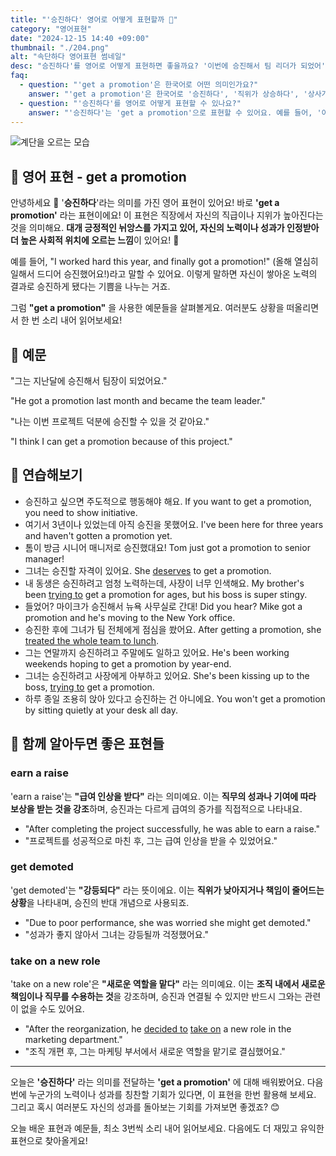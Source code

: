 ```yaml
---
title: "'승진하다' 영어로 어떻게 표현할까 🎉"
category: "영어표현"
date: "2024-12-15 14:40 +09:00"
thumbnail: "./204.png"
alt: "속단하다 영어표현 썸네일"
desc: "승진하다'를 영어로 어떻게 표현하면 좋을까요? '이번에 승진해서 팀 리더가 되었어', '그는 열심히 일해서 직위가 상승했어', '승진해서 정말 기뻐' 등을 영어로 표현하는 법을 배워봅시다. 다양한 예문을 통해서 연습하고 본인의 표현으로 만들어 보세요."
faq:
  - question: "'get a promotion'은 한국어로 어떤 의미인가요?"
    answer: "'get a promotion'은 한국어로 '승진하다', '직위가 상승하다', '상사가 나를 높여주다' 등으로 번역될 수 있습니다. 주로 직장에서 더 높은 직책으로 올라가는 상황을 나타낼 때 사용합니다."
  - question: "'승진하다'를 영어로 어떻게 표현할 수 있나요?"
    answer: "'승진하다'는 'get a promotion'으로 표현할 수 있어요. 예를 들어, '이번에 승진해서 팀 리더가 되었어'는 'I got a promotion and became the team leader'로 말할 수 있어요."
---
```


![계단을 오르는 모습](./204-1.jpg)

## 🌟 영어 표현 - get a promotion

안녕하세요 👋 '**승진하다**'라는 의미를 가진 영어 표현이 있어요! 바로 **'get a promotion'** 라는 표현이에요! 이 표현은 직장에서 자신의 직급이나 지위가 높아진다는 것을 의미해요. **대개 긍정적인 뉘앙스를 가지고 있어, 자신의 노력이나 성과가 인정받아 더 높은 사회적 위치에 오르는 느낌**이 있어요! 🎉

예를 들어, "I worked hard this year, and finally got a promotion!" (올해 열심히 일해서 드디어 승진했어요!)라고 말할 수 있어요. 이렇게 말하면 자신이 쌓아온 노력의 결과로 승진하게 됐다는 기쁨을 나누는 거죠.

그럼 **"get a promotion"** 을 사용한 예문들을 살펴볼게요. 여러분도 상황을 떠올리면서 한 번 소리 내어 읽어보세요!

## 📖 예문

"그는 지난달에 승진해서 팀장이 되었어요."

"He got a promotion last month and became the team leader."

"나는 이번 프로젝트 덕분에 승진할 수 있을 것 같아요."

"I think I can get a promotion because of this project."

## 💬 연습해보기

<ul data-interactive-list>
  <li data-interactive-item>
    <span data-toggler>승진하고 싶으면 주도적으로 행동해야 해요.</span>
    <span data-answer>If you want to get a promotion, you need to show initiative.</span>
  </li>
  <li data-interactive-item>
    <span data-toggler>여기서 3년이나 있었는데 아직 승진을 못했어요.</span>
    <span data-answer>I've been here for three years and haven't gotten a promotion yet.</span>
  </li>
  <li data-interactive-item>
    <span data-toggler>톰이 방금 시니어 매니저로 승진했대요!</span>
    <span data-answer>Tom just got a promotion to senior manager!</span>
  </li>
  <li data-interactive-item>
    <span data-toggler>그녀는 승진할 자격이 있어요.</span>
    <span data-answer>She <a href="/blog/in-english/206.deserve-it/">deserves</a> to get a promotion.</span>
  </li>
  <li data-interactive-item>
    <span data-toggler>내 동생은 승진하려고 엄청 노력하는데, 사장이 너무 인색해요.</span>
    <span data-answer>My brother's been <a href="/blog/in-english/117.try-to/">trying to</a> get a promotion for ages, but his boss is super stingy.</span>
  </li>
  <li data-interactive-item>
    <span data-toggler>들었어? 마이크가 승진해서 뉴욕 사무실로 간대!</span>
    <span data-answer>Did you hear? Mike got a promotion and he's moving to the New York office.</span>
  </li>
  <li data-interactive-item>
    <span data-toggler>승진한 후에 그녀가 팀 전체에게 점심을 쐈어요.</span>
    <span data-answer>After getting a promotion, she <a href="/blog/in-english/095.treat-someone/">treated the whole team to lunch</a>.</span>
  </li>
  <li data-interactive-item>
    <span data-toggler>그는 연말까지 승진하려고 주말에도 일하고 있어요.</span>
    <span data-answer>He's been working weekends hoping to get a promotion by year-end.</span>
  </li>
  <li data-interactive-item>
    <span data-toggler>그녀는 승진하려고 사장에게 아부하고 있어요.</span>
    <span data-answer>She's been kissing up to the boss, <a href="/blog/in-english/117.try-to/">trying to</a> get a promotion.</span>
  </li>
  <li data-interactive-item>
    <span data-toggler>하루 종일 조용히 앉아 있다고 승진하는 건 아니에요.</span>
    <span data-answer>You won't get a promotion by sitting quietly at your desk all day.</span>
  </li>
</ul>

## 🤝 함께 알아두면 좋은 표현들

### earn a raise

'earn a raise'는 **"급여 인상을 받다"** 라는 의미예요. 이는 **직무의 성과나 기여에 따라 보상을 받는 것을 강조**하며, 승진과는 다르게 급여의 증가를 직접적으로 나타내요.

- "After completing the project successfully, he was able to earn a raise."
- "프로젝트를 성공적으로 마친 후, 그는 급여 인상을 받을 수 있었어요."

### get demoted

'get demoted'는 **"강등되다"** 라는 뜻이에요. 이는 **직위가 낮아지거나 책임이 줄어드는 상황**을 나타내며, 승진의 반대 개념으로 사용되죠.

- "Due to poor performance, she was worried she might get demoted."
- "성과가 좋지 않아서 그녀는 강등될까 걱정했어요."

### take on a new role

'take on a new role'은 **"새로운 역할을 맡다"** 라는 의미예요. 이는 **조직 내에서 새로운 책임이나 직무를 수용하는 것**을 강조하며, 승진과 연결될 수 있지만 반드시 그와는 관련이 없을 수도 있어요.

- "After the reorganization, he [decided to](/blog/in-english/062.decide-to/) [take on](/blog/vocab-1/033.take-on/) a new role in the marketing department."
- "조직 개편 후, 그는 마케팅 부서에서 새로운 역할을 맡기로 결심했어요."

---

오늘은 **'승진하다'** 라는 의미를 전달하는 **'get a promotion'** 에 대해 배워봤어요. 다음번에 누군가의 노력이나 성과를 칭찬할 기회가 있다면, 이 표현을 한번 활용해 보세요. 그리고 혹시 여러분도 자신의 성과를 돌아보는 기회를 가져보면 좋겠죠? 😊

오늘 배운 표현과 예문들, 최소 3번씩 소리 내어 읽어보세요. 다음에도 더 재밌고 유익한 표현으로 찾아올게요!
